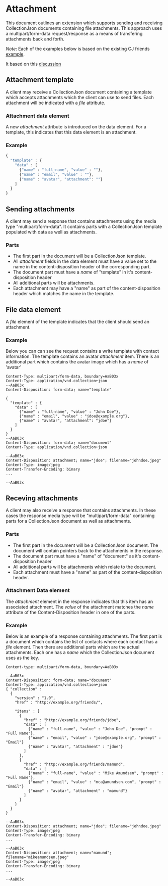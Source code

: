 # Attachment
This document outlines an extension which supports sending and receiving CollectionJson documents containing file attachments. This approach uses a multipart/form-data request/response as a means of transfering attachments back and forth. 

*Note*: Each of the examples below is based on the existing CJ friends [example](http://amundsen.com/media-types/collection/examples/).

It based on this [discussion](https://groups.google.com/forum/#!topic/collectionjson/pzdkNGx-aPE)

## Attachment template
A client may receive a CollectionJson document containing a template which accepts attachments which the client can use to send files. Each attachment will be indicated with a _file_ attribute.

### Attachment data element
A new _attachment_ attribute is introduced on the data element. For a template, this indicates that this data element is an attachment.

### Example
```javascript
{
  "template" : {
    "data" : [
      {"name" : "full-name", "value" : ""},
      {"name" : "email", "value" : ""},
      {"name" : "avatar", "attachment": ""}
    ]
  }
}
```
## Sending attachments
A client may send a response that contains attachments using the media type "multipart/form-data". It contains parts with a CollectionJson template populated with data as well as attachments.

### Parts
* The first part in the document will be a CollectionJson template.
* All _attachment_ fields in the data element must have a value set to the name in the content-disposition header of the corresponding part.
* The document part must have a _name_ of "template" in it's content-disposition header
* All additional parts will be attachments.
* Each attachment may have a "name" as part of the content-disposition header which matches the name in the template.

## File data element
A _file_ element of the template indicates that the client should send an attachment.

### Example
Below you can can see the request contains a write template with contact information. The template contains an avatar _attachment_ item. There is an additional part which contains the avatar image which has a _name_ of 'avatar'
```
Content-Type: multipart/form-data, boundary=AaB03x
Content-Type: application/vnd.collection+json
--AaB03x
Content-Disposition: form-data; name="template"

{
  "template" : {
    "data" : [
      {"name" : "full-name", "value" : "John Doe"},
      {"name" : "email", "value" : "jdoe@example.org"},
      {"name" : "avatar", "attachment": "jdoe"}
    ]
  }
} 
--AaB03x
Content-Disposition: form-data; name="document"
Content-Type: application/vnd.collection+json

--AaB03x
Content-Disposition: attachment; name="jdoe"; filename="johndoe.jpeg"
Content-Type: image/jpeg
Content-Transfer-Encoding: binary
...

--AaB03x
```
## Receving attachments
A client may also receive a response that contains attachments. In these cases the response media type will be "multipart/form-data" containing parts for a CollectionJson document as well as attachments.

### Parts
* The first part in the document will be a CollectionJson document. The document will contain pointers back to the attachments in the response.
* The document part must have a "name" of "document" as it's content-disposition header
* All additional parts will be attachments which relate to the document.
* Each attachment must have a "name" as part of the content-disposition header.

### Attachment Data element
The _attachment_ element in the response indicates that this item has an associated attachment. The _value_ of the attachment matches the _name_ attribute of the Content-Disposition header in one of the parts.

### Example
Below is an example of a response containing attachments. The first part is a document which contains the list of contacts where each contact has a _file_ element. Then there are additional parts which are the actual attachments. Each one has a _name_ which the CollectionJson document uses as the key.

```
Content-type: multipart/form-data, boundary=AaB03x
 
--AaB03x
Content-Disposition: form-data; name="document"
Content-Type: application/vnd.collection+json
{ "collection" :
  {
    "version" : "1.0",
    "href" : "http://example.org/friends/",
    
    "items" : [
      {
        "href" : "http://example.org/friends/jdoe",
        "data" : [
          {"name" : "full-name", "value" : "John Doe", "prompt" : "Full Name"},
          {"name" : "email", "value" : "jdoe@example.org", "prompt" : "Email"}
          {"name" : "avatar", "attachment" : "jdoe"}
        ]
      },
      {
        "href" : "http://example.org/friends/mamund",
        "data" : [
          {"name" : "full-name", "value" : "Mike Amundsen", "prompt" : "Full Name"},
          {"name" : "email", "value" : "mca@amundsen.com", "prompt" : "Email"}
          {"name" : "avatar", "attachment" : "mamund"}
        ]
      }
    }
  }
}

--AaB03x
Content-Disposition: attachment; name="jdoe"; filename="johndoe.jpeg"
Content-Type: image/jpeg
Content-Transfer-Encoding: binary
...

--AaB03x
Content-Disposition: attachment; name="mamund"; filename="mikeamundsen.jpeg"
Content-Type: image/jpeg
Content-Transfer-Encoding: binary
...

--AaB03x
```


